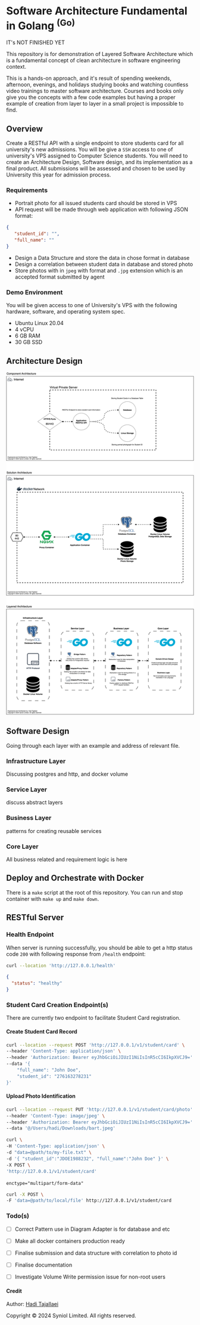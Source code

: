# Software Architecture Fundamental in Golang <sup>(Go)</sup>
IT's NOT FINISHED YET


This repository is for demonstration of Layered Software Architecture which 
is a fundamental concept of clean architecture in software engineering context. 

This is a hands-on approach, and it's result of spending weekends, afternoon, 
evenings, and holidays studying books and watching countless video trainings 
to master software architecture. Courses and books only give you the concepts 
with a few code examples but having a proper example of creation from layer 
to layer in a small project is impossible to find.


## Overview
Create a RESTful API with a single endpoint to store students card for all 
university's new admissions. You will be give a `SSH` access to one of 
university's VPS assigned to Computer Science students. You will need to create 
an Architecture Design, Software design, and its implementation as a final 
product. All submissions will be assessed and chosen to be used by University 
this year for admission process.

### Requirements

 * Portrait photo for all issued students card should be stored in VPS
 * API request will be made through web application with following JSON format:
 ```json
{
    "student_id": "",
    "full_name": ""
}
```
 * Design a Data Structure and store the data in chose format in database
 * Design a correlation between student data in database and stored photo
 * Store photos with in `jpeg` with format and `.jpg` extension which is an 
accepted format submitted by agent


### Demo Environment
You will be given access to one of University's VPS with the following hardware, 
software, and operating system spec.
 * Ubuntu Linux 20.04
 * 4 vCPU
 * 6 GB RAM
 * 30 GB SSD


## Architecture Design
<img src="./docs/architecture-design-diagram.png" style="max-width: 100%">


## Software Design
Going through each layer with an example and address of relevant file.

### Infrastructure Layer
Discussing postgres and http, and docker volume

### Service Layer
discuss abstract layers


### Business Layer
patterns for creating reusable services 


### Core Layer
All business related and requirement logic is here


## Deploy and Orchestrate with Docker
There is a `make` script at the root of this repository. You can run and stop 
container with `make up` and `make down`.


## RESTful Server

### Health Endpoint
When server is running successfully, you should be able to get a http status 
code `200` with following response from `/health` endpoint:

```sh
curl --location 'http://127.0.0.1/health'
```

```json
{
  "status": "healthy"
}
```

### Student Card Creation Endpoint(s)
There are currently two endpoint to facilitate Student Card registration.

#### Create Student Card Record
```sh
curl --location --request POST 'http://127.0.0.1/v1/student/card' \
--header 'Content-Type: application/json' \
--header 'Authorization: Bearer eyJhbGciOiJIUzI1NiIsInR5cCI6IkpXVCJ9=' \
--data '{
    "full_name": "John Doe",
    "student_id": "276163278231"
}'
```

#### Upload Photo Identification
```sh
curl --location --request PUT 'http://127.0.0.1/v1/student/card/photo' \
--header 'Content-Type: image/jpeg' \
--header 'Authorization: Bearer eyJhbGciOiJIUzI1NiIsInR5cCI6IkpXVCJ9=' \
--data '@/Users/hadi/Downloads/bart.jpeg'
```


```sh
curl \ 
-H 'Content-Type: application/json' \ 
-d "data=@path/to/my-file.txt" \ 
-d '{ "student_id":"JDOE1988232", "full_name":"John Doe" }' \ 
-X POST \ 
'http://127.0.0.1/v1/student/card'
```

`enctype="multipart/form-data"`
```sh
curl -X POST \ 
-F 'data=@path/to/local/file' http://127.0.0.1/v1/student/card
```


### Todo(s)
 * [ ] Correct Pattern use in Diagram Adapter is for database and etc
 * [ ] Make all docker containers production ready
 * [ ] Finalise submission and data structure with correlation to photo id
 * [ ] Finalise documentation
 * [ ] Investigate Volume Write permission issue for non-root users 


#### Credit
Author: [Hadi Tajallaei](mailto:hadi@syniol.com)

Copyright &copy; 2024 Syniol Limited. All rights reserved.
